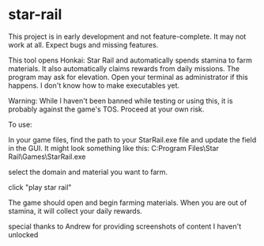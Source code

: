 ﻿# star-rail

This project is in early development and not feature-complete. It may not work at all. Expect bugs and missing features. 

This tool opens Honkai: Star Rail and automatically spends stamina to farm materials. It also automatically claims rewards from daily missions. 
The program may ask for elevation. Open your terminal as administrator if this happens. I don't know how to make executables yet. 

Warning: While I haven't been banned while testing or using this, it is probably against the game's TOS. Proceed at your own risk.

To use:

In your game files, find the path to your StarRail.exe file and update the field in the GUI. It might look something like this: C:Program Files\Star Rail\Games\StarRail.exe

select the domain and material you want to farm. 

click "play star rail"

The game should open and begin farming materials. When you are out of stamina, it will collect your daily rewards.

special thanks to Andrew for providing screenshots of content I haven't unlocked

